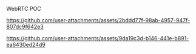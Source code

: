 WebRTC POC

https://github.com/user-attachments/assets/2bddd77f-98ab-4957-947f-807dc9f642e3

https://github.com/user-attachments/assets/9da19c3d-b146-441e-b891-ea6430ed24d9
